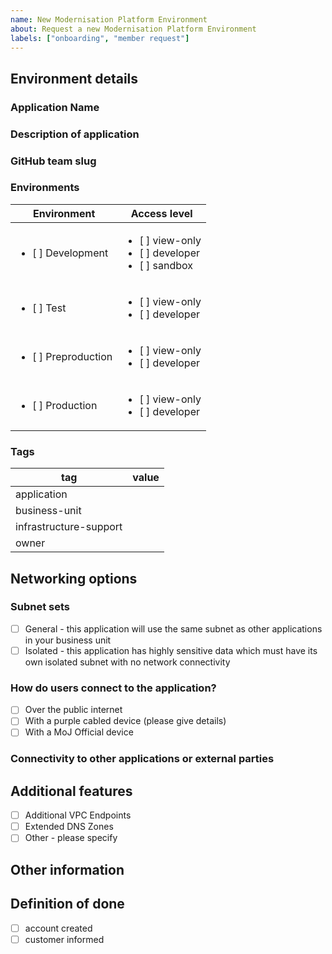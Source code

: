 ```yaml
---
name: New Modernisation Platform Environment
about: Request a new Modernisation Platform Environment
labels: ["onboarding", "member request"]
---
```


<!-- Please complete the following details and submit the new issue -->

## Environment details

### Application Name

<!--
The name must be in lowercase and a maximum of 30 characters
The name of your application, please follow MoJ guidance for naming things
https://ministryofjustice.github.io/technical-guidance/documentation/standards/naming-things.html#naming-things
-->

### Description of application

<!--
Brief description of the application and what it looks like.
What does the application do?
What technologies does it use?
-->

### GitHub team slug

<!-- 
The name of your GitHub team for environment access, this github team must be part of the ministryofjustice github organisation.
You can have multiple GitHub teams with different access levels if required.
-->

### Environments

<!-- 
Which environments would you like for your application 
(we recommend production and one non production environment if possible)
The access level determines what actions you can do in the AWS console, see here for more information:
https://user-guide.modernisation-platform.service.justice.gov.uk/user-guide/creating-environments.html#access
Choose one access level per environment.
-->

| Environment   | Access level |
| ---     | --- |
|<ul><li>[ ] Development</li></ul> | <ul><li>[ ] view-only</li><li>[ ] developer</li><li>[ ] sandbox</li></ul> |
|<ul><li>[ ] Test</li></ul>   | <ul><li>[ ] view-only</li><li>[ ] developer</li></ul> |
|<ul><li>[ ] Preproduction</li></ul>| <ul><li>[ ] view-only</li><li>[ ] developer</li></ul> |
|<ul><li>[ ] Production</li></ul> | <ul><li>[ ] view-only</li><li>[ ] developer</li></ul> |

### Tags

<!-- 
These will be used to tag your AWS resources, for further details on tagging please see here 
https://ministryofjustice.github.io/technical-guidance/documentation/standards/documenting-infrastructure-owners.html#tags-you-should-use

The is-production tag will be inferred from the environment and is not needed here
-->

tag | value
--- | ---
application |
business-unit |
infrastructure-support |
owner |


<!-- 
Valid business-unit values
HQ,HMPPS,OPG,LAA,HMCTS,CICA,Platforms,CJSE

The infrastructure-support tag should be an email address which will receive AWS Health Operations emails.
-->

## Networking options

### Subnet sets

<!--Please choose one of the below, most applications will use the general subnet set for their business unit. This means that they will benefit from out of the box connectivity to other applications, most applications will use the general subnet.  If an application has highly sensitive data it may need to go into a subnet with limited connectivity. -->

- [ ] General - this application will use the same subnet as other applications in your business unit
- [ ] Isolated - this application has highly sensitive data which must have its own isolated subnet with no network connectivity

### How do users connect to the application?

- [ ] Over the public internet
- [ ] With a purple cabled device (please give details)
- [ ] With a MoJ Official device

### Connectivity to other applications or external parties

<!-- Please detail here and connectivity that your application needs, eg to other applications or external parties -->

## Additional features

<!-- 
Please check any additional features required. For more information see here
https://user-guide.modernisation-platform.service.justice.gov.uk/user-guide/creating-networking.html#certificate-services
If you are not sure you can leave these blank and they can be added at a later date
-->

- [ ] Additional VPC Endpoints
- [ ] Extended DNS Zones
- [ ] Other - please specify

## Other information

<!-- Any other information you feel is relevant, please remember this is a public repository -->

## Definition of done

<!-- Checklist for definition of done and acceptance criteria, for example: -->

- [ ] account created
- [ ] customer informed